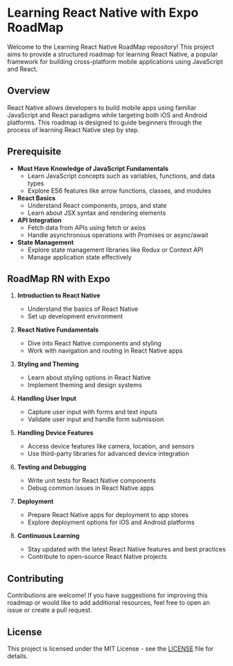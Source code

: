 # Learning React Native with Expo RoadMap

Welcome to the Learning React Native RoadMap repository! This project aims to provide a structured roadmap for learning React Native, a popular framework for building cross-platform mobile applications using JavaScript and React.

## Overview

React Native allows developers to build mobile apps using familiar JavaScript and React paradigms while targeting both iOS and Android platforms. This roadmap is designed to guide beginners through the process of learning React Native step by step.

## **Prerequisite**
- **Must Have Knowledge of JavaScript Fundamentals**
    - Learn JavaScript concepts such as variables, functions, and data types
    - Explore ES6 features like arrow functions, classes, and modules
- **React Basics**
    - Understand React components, props, and state
    - Learn about JSX syntax and rendering elements
- **API Integration**
    - Fetch data from APIs using fetch or axios
    - Handle asynchronous operations with Promises or async/await
- **State Management**
    - Explore state management libraries like Redux or Context API
    - Manage application state effectively

## RoadMap RN with Expo

1. **Introduction to React Native**
    - Understand the basics of React Native
    - Set up development environment

1. **React Native Fundamentals**
    - Dive into React Native components and styling
    - Work with navigation and routing in React Native apps
1. **Styling and Theming**
    - Learn about styling options in React Native
    - Implement theming and design systems

1. **Handling User Input**
    - Capture user input with forms and text inputs
    - Validate user input and handle form submission

1. **Handling Device Features**
    - Access device features like camera, location, and sensors
    - Use third-party libraries for advanced device integration

1. **Testing and Debugging**
    - Write unit tests for React Native components
    - Debug common issues in React Native apps

1. **Deployment**
    - Prepare React Native apps for deployment to app stores
    - Explore deployment options for iOS and Android platforms

1. **Continuous Learning**
    - Stay updated with the latest React Native features and best practices
    - Contribute to open-source React Native projects

## Contributing

Contributions are welcome! If you have suggestions for improving this roadmap or would like to add additional resources, feel free to open an issue or create a pull request.

## License

This project is licensed under the MIT License - see the [LICENSE](LICENSE) file for details.

